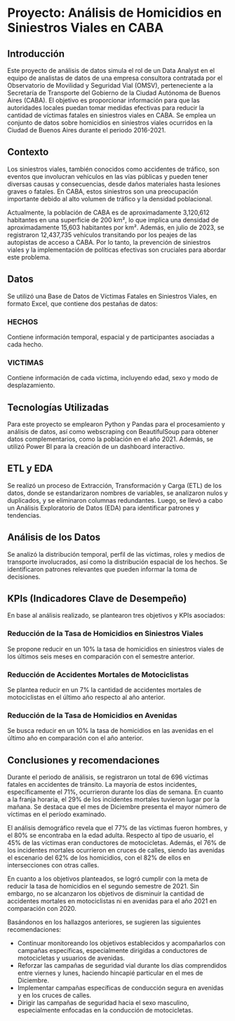 # Proyecto: Análisis de Homicidios en Siniestros Viales en CABA

## Introducción
Este proyecto de análisis de datos simula el rol de un Data Analyst en el equipo de analistas de datos de una empresa consultora contratada por el Observatorio de Movilidad y Seguridad Vial (OMSV), perteneciente a la Secretaría de Transporte del Gobierno de la Ciudad Autónoma de Buenos Aires (CABA). El objetivo es proporcionar información para que las autoridades locales puedan tomar medidas efectivas para reducir la cantidad de víctimas fatales en siniestros viales en CABA. Se emplea un conjunto de datos sobre homicidios en siniestros viales ocurridos en la Ciudad de Buenos Aires durante el periodo 2016-2021.

## Contexto
Los siniestros viales, también conocidos como accidentes de tráfico, son eventos que involucran vehículos en las vías públicas y pueden tener diversas causas y consecuencias, desde daños materiales hasta lesiones graves o fatales. En CABA, estos siniestros son una preocupación importante debido al alto volumen de tráfico y la densidad poblacional.

Actualmente, la población de CABA es de aproximadamente 3,120,612 habitantes en una superficie de 200 km², lo que implica una densidad de aproximadamente 15,603 habitantes por km². Además, en julio de 2023, se registraron 12,437,735 vehículos transitando por los peajes de las autopistas de acceso a CABA. Por lo tanto, la prevención de siniestros viales y la implementación de políticas efectivas son cruciales para abordar este problema.

## Datos
Se utilizó una Base de Datos de Víctimas Fatales en Siniestros Viales, en formato Excel, que contiene dos pestañas de datos:

### HECHOS
Contiene información temporal, espacial y de participantes asociadas a cada hecho.

### VICTIMAS
Contiene información de cada víctima, incluyendo edad, sexo y modo de desplazamiento.

## Tecnologías Utilizadas
Para este proyecto se emplearon Python y Pandas para el procesamiento y análisis de datos, así como webscraping con BeautifulSoup para obtener datos complementarios, como la población en el año 2021. Además, se utilizó Power BI para la creación de un dashboard interactivo.

## ETL y EDA
Se realizó un proceso de Extracción, Transformación y Carga (ETL) de los datos, donde se estandarizaron nombres de variables, se analizaron nulos y duplicados, y se eliminaron columnas redundantes. Luego, se llevó a cabo un Análisis Exploratorio de Datos (EDA) para identificar patrones y tendencias.

## Análisis de los Datos
Se analizó la distribución temporal, perfil de las víctimas, roles y medios de transporte involucrados, así como la distribución espacial de los hechos. Se identificaron patrones relevantes que pueden informar la toma de decisiones.

## KPIs (Indicadores Clave de Desempeño)
En base al análisis realizado, se plantearon tres objetivos y KPIs asociados:

### Reducción de la Tasa de Homicidios en Siniestros Viales
Se propone reducir en un 10% la tasa de homicidios en siniestros viales de los últimos seis meses en comparación con el semestre anterior.

### Reducción de Accidentes Mortales de Motociclistas
Se plantea reducir en un 7% la cantidad de accidentes mortales de motociclistas en el último año respecto al año anterior.

### Reducción de la Tasa de Homicidios en Avenidas
Se busca reducir en un 10% la tasa de homicidios en las avenidas en el último año en comparación con el año anterior.

## Conclusiones y recomendaciones

Durante el periodo de análisis, se registraron un total de 696 víctimas fatales en accidentes de tránsito. La mayoría de estos incidentes, específicamente el 71%, ocurrieron durante los días de semana. En cuanto a la franja horaria, el 29% de los incidentes mortales tuvieron lugar por la mañana. Se destaca que el mes de Diciembre presenta el mayor número de víctimas en el período examinado.

El análisis demográfico revela que el 77% de las víctimas fueron hombres, y el 80% se encontraba en la edad adulta. Respecto al tipo de usuario, el 45% de las víctimas eran conductores de motocicletas. Además, el 76% de los incidentes mortales ocurrieron en cruces de calles, siendo las avenidas el escenario del 62% de los homicidios, con el 82% de ellos en intersecciones con otras calles.

En cuanto a los objetivos planteados, se logró cumplir con la meta de reducir la tasa de homicidios en el segundo semestre de 2021. Sin embargo, no se alcanzaron los objetivos de disminuir la cantidad de accidentes mortales en motociclistas ni en avenidas para el año 2021 en comparación con 2020.

Basándonos en los hallazgos anteriores, se sugieren las siguientes recomendaciones:

* Continuar monitoreando los objetivos establecidos y acompañarlos con campañas específicas, especialmente dirigidas a conductores de motocicletas y usuarios de avenidas.
* Reforzar las campañas de seguridad vial durante los días comprendidos entre viernes y lunes, haciendo hincapié particular en el mes de Diciembre.
* Implementar campañas específicas de conducción segura en avenidas y en los cruces de calles.
* Dirigir las campañas de seguridad hacia el sexo masculino, especialmente enfocadas en la conducción de motocicletas.